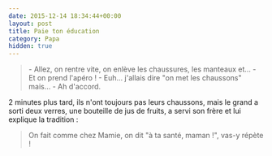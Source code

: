 ```yaml
---
date: 2015-12-14 18:34:44+00:00
layout: post
title: Paie ton éducation
category: Papa
hidden: true
---
```


> \- Allez, on rentre vite, on enlève les chaussures, les manteaux et…
> \- Et on prend l'apéro !
> \- Euh… j'allais dire "on met les chaussons" mais…
> \- Ah d'accord.

2 minutes plus tard, ils n'ont toujours pas leurs chaussons, mais le grand a sorti deux verres, une bouteille de jus de fruits, a servi son frère et lui explique la tradition :

> On fait comme chez Mamie, on dit "à ta santé, maman !", vas-y répète !
